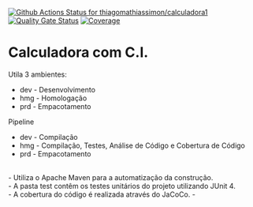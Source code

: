 [![Github Actions Status for
thiagomathiassimon/calculadora1](https://github.com/thiagomathiassimon/calculadora1/workflows/Integra%C3%A7%C3%A3o%20continua%20de%20Java%20com%20Maven/badge.svg)](https:github.com/thiagomathiassimon/calculadora1/actions)
[![Quality Gate Status](https://sonarcloud.io/api/project_badges/measure?project=calculadora1&metric=alert_status)](https://sonarcloud.io/summary/new_code?id=calculadora1)
[![Coverage](https://sonarcloud.io/api/project_badges/measure?project=calculadora1&metric=coverage)](https://sonarcloud.io/component_measures?id=calculadora1&metric=coverage)

# Calculadora com C.I.
Utila 3 ambientes:
- dev - Desenvolvimento
- hmg - Homologação
- prd - Empacotamento

Pipeline
- dev - Compilação
- hmg - Compilação, Testes, Análise de Código e Cobertura de Código
- prd - Empacotamento

<br>
- Utiliza o Apache Maven para a automatização da construção.
<br>
- A pasta test contêm os testes unitários do projeto utilizando JUnit 4.
<br>
- A cobertura do código é realizada através do JaCoCo.
- <br>
